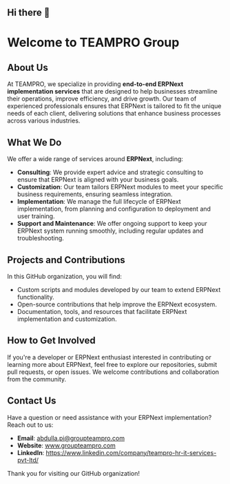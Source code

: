## Hi there 👋

# Welcome to TEAMPRO Group

## About Us

At TEAMPRO, we specialize in providing **end-to-end ERPNext implementation services** that are designed to help businesses streamline their operations, improve efficiency, and drive growth. Our team of experienced professionals ensures that ERPNext is tailored to fit the unique needs of each client, delivering solutions that enhance business processes across various industries.

## What We Do

We offer a wide range of services around **ERPNext**, including:
- **Consulting**: We provide expert advice and strategic consulting to ensure that ERPNext is aligned with your business goals.
- **Customization**: Our team tailors ERPNext modules to meet your specific business requirements, ensuring seamless integration.
- **Implementation**: We manage the full lifecycle of ERPNext implementation, from planning and configuration to deployment and user training.
- **Support and Maintenance**: We offer ongoing support to keep your ERPNext system running smoothly, including regular updates and troubleshooting.

## Projects and Contributions

In this GitHub organization, you will find:
- Custom scripts and modules developed by our team to extend ERPNext functionality.
- Open-source contributions that help improve the ERPNext ecosystem.
- Documentation, tools, and resources that facilitate ERPNext implementation and customization.

## How to Get Involved

If you're a developer or ERPNext enthusiast interested in contributing or learning more about ERPNext, feel free to explore our repositories, submit pull requests, or open issues. We welcome contributions and collaboration from the community.

## Contact Us

Have a question or need assistance with your ERPNext implementation? Reach out to us:
- **Email**: abdulla.pi@groupteampro.com
- **Website**: www.groupteampro.com
- **LinkedIn**: https://www.linkedin.com/company/teampro-hr-it-services-pvt-ltd/

Thank you for visiting our GitHub organization!
